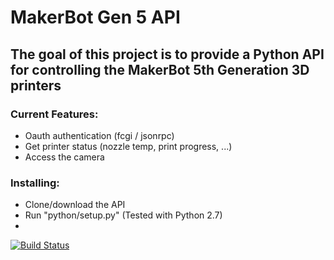 # MakerBot Gen 5 API

## The goal of this project is to provide a Python API for controlling the MakerBot 5th Generation 3D printers

### Current Features:
 * Oauth authentication (fcgi / jsonrpc) 
 * Get printer status (nozzle temp, print progress, ...)
 * Access the camera
 
### Installing:
 * Clone/download the API
 * Run "python/setup.py" (Tested with Python 2.7)
 * 
 
[![Build Status](https://travis-ci.org/gryphius/makerbot-gen5-api.svg)](https://travis-ci.org/gryphius/makerbot-gen5-api)
